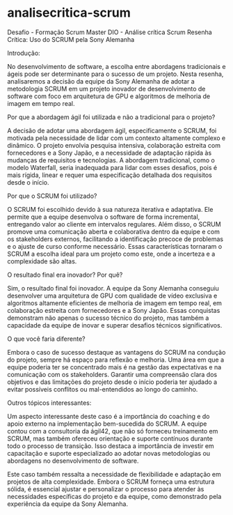 # analisecritica-scrum
Desafio - Formação Scrum Master DIO - Análise crítica Scrum 
Resenha Crítica: Uso do SCRUM pela Sony Alemanha

Introdução:

No desenvolvimento de software, a escolha entre abordagens tradicionais e ágeis pode ser determinante para o sucesso de um projeto. Nesta resenha, analisaremos a decisão da equipe da Sony Alemanha de adotar a metodologia SCRUM em um projeto inovador de desenvolvimento de software com foco em arquitetura de GPU e algoritmos de melhoria de imagem em tempo real.

Por que a abordagem ágil foi utilizada e não a tradicional para o projeto?

A decisão de adotar uma abordagem ágil, especificamente o SCRUM, foi motivada pela necessidade de lidar com um contexto altamente complexo e dinâmico. O projeto envolvia pesquisa intensiva, colaboração estreita com fornecedores e a Sony Japão, e a necessidade de adaptação rápida às mudanças de requisitos e tecnologias. A abordagem tradicional, como o modelo Waterfall, seria inadequada para lidar com esses desafios, pois é mais rígida, linear e requer uma especificação detalhada dos requisitos desde o início.

Por que o SCRUM foi utilizado?

O SCRUM foi escolhido devido à sua natureza iterativa e adaptativa. Ele permite que a equipe desenvolva o software de forma incremental, entregando valor ao cliente em intervalos regulares. Além disso, o SCRUM promove uma comunicação aberta e colaborativa dentro da equipe e com os stakeholders externos, facilitando a identificação precoce de problemas e o ajuste de curso conforme necessário. Essas características tornaram o SCRUM a escolha ideal para um projeto como este, onde a incerteza e a complexidade são altas.

O resultado final era inovador? Por quê?

Sim, o resultado final foi inovador. A equipe da Sony Alemanha conseguiu desenvolver uma arquitetura de GPU com qualidade de vídeo exclusiva e algoritmos altamente eficientes de melhoria de imagem em tempo real, em colaboração estreita com fornecedores e a Sony Japão. Essas conquistas demonstram não apenas o sucesso técnico do projeto, mas também a capacidade da equipe de inovar e superar desafios técnicos significativos.

O que você faria diferente?

Embora o caso de sucesso destaque as vantagens do SCRUM na condução do projeto, sempre há espaço para reflexão e melhoria. Uma área em que a equipe poderia ter se concentrado mais é na gestão das expectativas e na comunicação com os stakeholders. Garantir uma compreensão clara dos objetivos e das limitações do projeto desde o início poderia ter ajudado a evitar possíveis conflitos ou mal-entendidos ao longo do caminho.

Outros tópicos interessantes:

Um aspecto interessante deste caso é a importância do coaching e do apoio externo na implementação bem-sucedida do SCRUM. A equipe contou com a consultoria da ágil42, que não só forneceu treinamento em SCRUM, mas também ofereceu orientação e suporte contínuos durante todo o processo de transição. Isso destaca a importância de investir em capacitação e suporte especializado ao adotar novas metodologias ou abordagens no desenvolvimento de software.

Este caso também ressalta a necessidade de flexibilidade e adaptação em projetos de alta complexidade. Embora o SCRUM forneça uma estrutura sólida, é essencial ajustar e personalizar o processo para atender às necessidades específicas do projeto e da equipe, como demonstrado pela experiência da equipe da Sony Alemanha.






